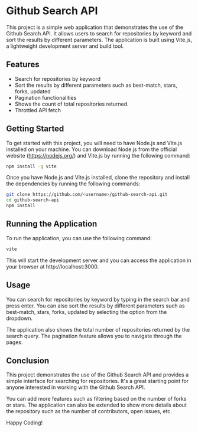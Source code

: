 # Github Search API
This project is a simple web application that demonstrates the use of the Github Search API. It allows users to search for repositories by keyword and sort the results by different parameters. The application is built using Vite.js, a lightweight development server and build tool.

## Features
- Search for repositories by keyword
- Sort the results by different parameters such as best-match, stars, forks, updated
- Pagination functionalities
- Shows the count of total repositories returned.
- Throttled API fetch


## Getting Started
To get started with this project, you will need to have Node.js and Vite.js installed on your machine. You can download Node.js from the official website (https://nodejs.org/) and Vite.js by running the following command:

```bash
npm install -g vite
```

Once you have Node.js and Vite.js installed, clone the repository and install the dependencies by running the following commands:

```bash
git clone https://github.com/<username>/github-search-api.git
cd github-search-api
npm install
```

## Running the Application
To run the application, you can use the following command:

```bash
vite
```

This will start the development server and you can access the application in your browser at http://localhost:3000.

## Usage
You can search for repositories by keyword by typing in the search bar and press enter. You can also sort the results by different parameters such as best-match, stars, forks, updated by selecting the option from the dropdown.

The application also shows the total number of repositories returned by the search query. The pagination feature allows you to navigate through the pages.

## Conclusion
This project demonstrates the use of the Github Search API and provides a simple interface for searching for repositories. It's a great starting point for anyone interested in working with the Github Search API.

You can add more features such as filtering based on the number of forks or stars. The application can also be extended to show more details about the repository such as the number of contributors, open issues, etc.

Happy Coding!



